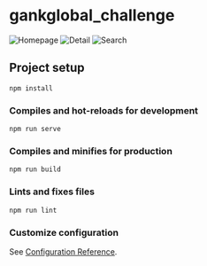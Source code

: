 # gankglobal_challenge


![Homepage](https://static.tumblr.com/5ojoydj/sLEqc92dk/homecocktail.png)
![Detail](https://static.tumblr.com/5ojoydj/s0nqc92dy/detailcocktail.png)
![Search](https://static.tumblr.com/5ojoydj/EbFqc92ed/searchcocktail.png)

## Project setup
```
npm install
```

### Compiles and hot-reloads for development
```
npm run serve
```

### Compiles and minifies for production
```
npm run build
```

### Lints and fixes files
```
npm run lint
```

### Customize configuration
See [Configuration Reference](https://cli.vuejs.org/config/).
